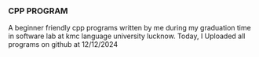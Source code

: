 ### CPP PROGRAM
A beginner friendly cpp programs written by me during my graduation time in software lab at kmc language university lucknow.
Today, I Uploaded all programs on github at 12/12/2024
